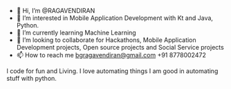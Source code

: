 - 👋 Hi, I’m @RAGAVENDIRAN
- 👀 I’m interested in Mobile Application Development with Kt and Java, Python. 
- 🌱 I’m currently learning Machine Learning
- 💞️ I’m looking to collaborate for Hackathons, Mobile Application Development projects, Open source projects and Social Service projects
- 📫 How to reach me 
bgragavendiran@gmail.com
+91 8778002472

I code for fun and Living. 
I love automating things I am good in automating stuff with python.

<!---
RAGANITHI/RAGANITHI is a ✨ special ✨ repository because its `README.md` (this file) appears on your GitHub profile.
You can click the Preview link to take a look at your changes.
--->
